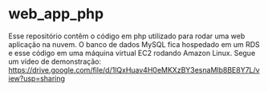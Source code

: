 # web_app_php

Esse repositório contêm o código em php utilizado para rodar uma web aplicação na nuvem. O banco de dados MySQL fica hospedado em um RDS e esse código em uma máquina virtual EC2 rodando Amazon Linux. Segue um vídeo de demonstração: https://drive.google.com/file/d/1lQxHuav4H0eMKXzBY3esnaMlb8BE8Y7L/view?usp=sharing


